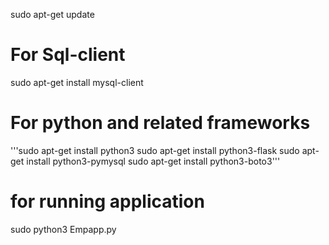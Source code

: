 sudo apt-get update
# For Sql-client
sudo apt-get install mysql-client

# For python and related frameworks

'''sudo apt-get install python3
sudo apt-get install python3-flask
sudo apt-get install python3-pymysql
sudo apt-get install python3-boto3'''

# for running application
sudo python3 Empapp.py

